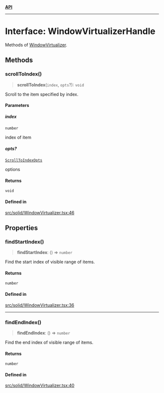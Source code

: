 [**API**](../../API.md)

***

# Interface: WindowVirtualizerHandle

Methods of [WindowVirtualizer](../functions/WindowVirtualizer.md).

## Methods

### scrollToIndex()

> **scrollToIndex**(`index`, `opts`?): `void`

Scroll to the item specified by index.

#### Parameters

##### index

`number`

index of item

##### opts?

[`ScrollToIndexOpts`](../../react/interfaces/ScrollToIndexOpts.md)

options

#### Returns

`void`

#### Defined in

[src/solid/WindowVirtualizer.tsx:46](https://github.com/inokawa/virtua/blob/8d5222c7e9c2619e43b1dc82d4eede5869ba50ca/src/solid/WindowVirtualizer.tsx#L46)

## Properties

### findStartIndex()

> **findStartIndex**: () => `number`

Find the start index of visible range of items.

#### Returns

`number`

#### Defined in

[src/solid/WindowVirtualizer.tsx:36](https://github.com/inokawa/virtua/blob/8d5222c7e9c2619e43b1dc82d4eede5869ba50ca/src/solid/WindowVirtualizer.tsx#L36)

***

### findEndIndex()

> **findEndIndex**: () => `number`

Find the end index of visible range of items.

#### Returns

`number`

#### Defined in

[src/solid/WindowVirtualizer.tsx:40](https://github.com/inokawa/virtua/blob/8d5222c7e9c2619e43b1dc82d4eede5869ba50ca/src/solid/WindowVirtualizer.tsx#L40)
